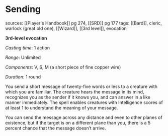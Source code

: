 # Sending
sources: [[Player's Handbook]] pg 274, [[SRD]] pg 177
tags: [[Bard]], cleric, warlock (great old one), [[Wizard]], [[3rd level]], evocation

**3rd-level evocation**

*Casting time*: 1 action

*Range*: Unlimited

*Components*: V, S, M (a short piece of fine copper wire)

*Duration*: 1 round

You send a short message of twenty-five words or less to a creature with which you are familiar. The creature hears the message in its mind, recognizes you as the sender if it knows you, and can answer in a like manner immediately. The spell enables creatures with Intelligence scores of at least 1 to understand the meaning of your message.

You can send the message across any distance and even to other planes of existence, but if the target is on a different plane than you, there is a 5 percent chance that the message doesn’t arrive.

